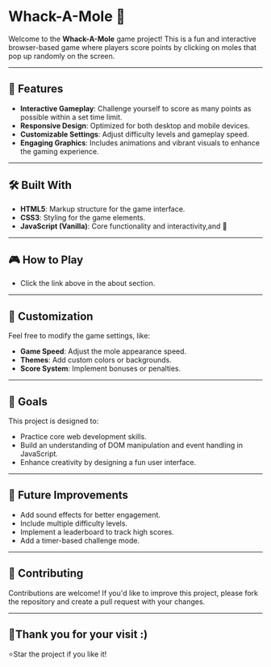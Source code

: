 # Whack-A-Mole 🫎

Welcome to the **Whack-A-Mole** game project! This is a fun and interactive browser-based game where players score points by clicking on moles that pop up randomly on the screen. 

---

## 🌟 Features

- **Interactive Gameplay**: Challenge yourself to score as many points as possible within a set time limit.
- **Responsive Design**: Optimized for both desktop and mobile devices.
- **Customizable Settings**: Adjust difficulty levels and gameplay speed.
- **Engaging Graphics**: Includes animations and vibrant visuals to enhance the gaming experience.

---

## 🛠️ Built With 

- **HTML5**: Markup structure for the game interface.
- **CSS3**: Styling for the game elements.
- **JavaScript (Vanilla)**: Core functionality and interactivity,and 💌

---

## 🎮 How to Play

- Click the link above in the about section.
---

## 🧩 Customization

Feel free to modify the game settings, like:
- **Game Speed**: Adjust the mole appearance speed.
- **Themes**: Add custom colors or backgrounds.
- **Score System**: Implement bonuses or penalties.

---

## 🎯 Goals

This project is designed to:
- Practice core web development skills.
- Build an understanding of DOM manipulation and event handling in JavaScript.
- Enhance creativity by designing a fun user interface.

---

## 📝 Future Improvements

- Add sound effects for better engagement.
- Include multiple difficulty levels.
- Implement a leaderboard to track high scores.
- Add a timer-based challenge mode.

---

## 🤝 Contributing

Contributions are welcome! If you'd like to improve this project, please fork the repository and create a pull request with your changes.

---
## 🌻Thank you for your visit :)

 ⭐Star  the project if you like it! 
